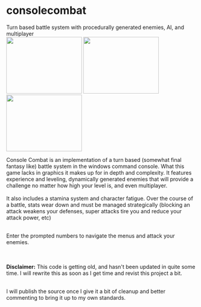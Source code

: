 consolecombat
=============

Turn based battle system with procedurally generated enemies, AI, and multiplayer<br>
<a href="http://andrewpinion.com/img/cc1b.jpg"><img src="http://andrewpinion.com/img/cc1.jpg" width=200 height=150></a>
<a href="http://andrewpinion.com/img/cc2b.jpg"><img src="http://andrewpinion.com/img/cc2.jpg" width=200 height=150></a>
<a href="http://andrewpinion.com/img/cc3b.jpg"><img src="http://andrewpinion.com/img/cc3.jpg" width=200 height=150></a><br>

Console Combat is an implementation of a turn based (somewhat final fantasy like) battle system in the windows command console. What this game lacks in graphics it makes up for in depth and complexity. It features experience and leveling, dynamically generated enemies that will provide a challenge no matter how high your level is, and even multiplayer. 
<br><br>
It also includes a stamina system and character fatigue. Over the course of a battle, stats wear down and must be managed strategically (blocking an attack weakens your defenses, super attacks tire you and reduce your attack power, etc) <br><br>

Enter the prompted numbers to navigate the menus and attack your enemies.

<br><br><b>Disclaimer:</b> This code is getting old, and hasn't been updated in quite some time. I will rewrite this as soon as I get time and revist this project a bit.<br><br>

I will publish the source once I give it a bit of cleanup and better commenting to bring it up to my own standards.
